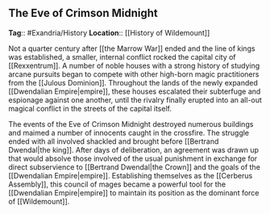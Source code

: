 ## The Eve of Crimson Midnight
**Tag**:: #Exandria/History
**Location**:: [[History of Wildemount]]

Not a quarter century after [[the Marrow War]] ended and the line of kings was established, a smaller, internal conflict rocked the capital city of [[Rexxentrum]]. A number of noble houses with a strong history of studying arcane pursuits began to compete with other high-born magic practitioners from the [[Julous Dominion]]. Throughout the lands of the newly expanded [[Dwendalian Empire|empire]], these houses escalated their subterfuge and espionage against one another, until the rivalry finally erupted into an all-out magical conflict in the streets of the capital itself.

The events of the Eve of Crimson Midnight destroyed numerous buildings and maimed a number of innocents caught in the crossfire. The struggle ended with all involved shackled and brought before [[Bertrand Dwendal|the king]]. After days of deliberation, an agreement was drawn up that would absolve those involved of the usual punishment in exchange for direct subservience to [[Bertrand Dwendal|the Crown]] and the goals of the [[Dwendalian Empire|empire]]. Establishing themselves as the [[Cerberus Assembly]], this council of mages became a powerful tool for the [[Dwendalian Empire|empire]] to maintain its position as the dominant force of [[Wildemount]].